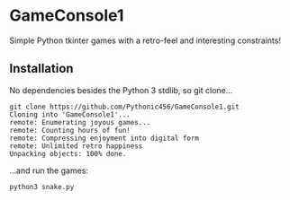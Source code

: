 # GameConsole1

Simple Python tkinter games with a retro-feel and interesting constraints!


## Installation

No dependencies besides the Python 3 stdlib, so git clone...

    git clone https://github.com/Pythonic456/GameConsole1.git
    Cloning into 'GameConsole1'...
    remote: Enumerating joyous games...
    remote: Counting hours of fun!
    remote: Compressing enjoyment into digital form
    remote: Unlimited retro happiness
    Unpacking objects: 100% done.

...and run the games:

    python3 snake.py
